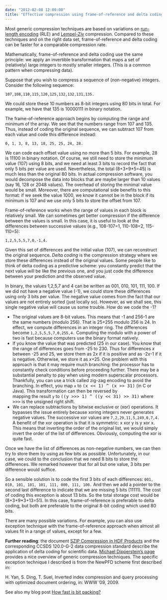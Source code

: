 ```yaml
---
date: "2012-02-08 12:00:00"
title: "Effective compression using frame-of-reference and delta coding"
---
```




Most generic compression techniques are based on variations on [run-length encoding](/lemire/blog/archives/2009/11/24/run-length-encoding-part-i/) (RLE) and [Lempel-Ziv](https://en.wikipedia.org/wiki/Lempel%E2%80%93Ziv) compression. Compared to these techniques and on the right data set, frame-of-reference and delta coding can be faster for a comparable compression rate. 

Mathematically, frame-of-reference and delta coding use the same principle: we apply an invertible transformation that maps a set of (relatively) large integers to mostly smaller integers. (This is a common pattern when compressing data).

Suppose that you wish to compress a sequence of (non-negative) integers. Consider the following sequence: 

<code>107,108,110,115,120,125,132,132,131,135.</code>

We could store these 10 numbers as 8-bit integers using 80 bits in total. For example, we have that 135 is 10000111 in binary notation.

The frame-of-reference approach begins by computing the range and minimum of the array. We see that the numbers range from 107 and 135. Thus, instead of coding the original sequence, we can subtract 107 from each value and code this difference instead:

<code>0, 1, 3, 8, 13, 18, 25, 25, 24, 28.</code>

We can code each offset value using no more than 5 bits. For example, 28 is 11100 in binary notation. Of course, we still need to store the minimum value (107) using 8 bits, and we need at least 3 bits to record the fact that only 5 bits per value are used. Nevertheless, the total (8+3+9*5=45) is much less than the original 80 bits. In actual compression software, you would decompose the data into blocks that are maybe larger than 10 values (say 16, 128 or 2048 values). The overhead of storing the minimal value would be small. Moreover, there are computational side benefits to this format: if we seek the value 1000, we know it cannot be in the block if its minimum is 107 and we use only 5 bits to store the offset from 107. 

Frame-of-reference works when the range of values in each block is relatively small. We can sometimes get better compression if the difference between the values is small. In this case, it is useful to look at the differences between successive values (e.g., 108-107=1, 110-108=2, 115-110=5):

<code>1,2,5,5,5,7,0,-1,4.</code>

Given this set of differences and the initial value (107), we can reconstruct the original sequence. <em>Delta coding</em> is the compression strategy where we store these differences instead of the original values. Some people like to think of delta coding as a predictive scheme: you constantly predict that the next value will be like the previous one, and you just code the difference between your prediction and the observed value.

In binary, the values 1,2,5,7 and 4 can be written as 001, 010, 101, 111, 100. If we did not have a negative value (-1), we could store these differences using only 3 bits per value. The negative value comes from the fact that our values are not entirely sorted (just locally so). However, as we shall see, this single negative value will cause us some trouble. How do we code the -1? 

- The original values are 8-bit values. This means that -1 and 256-1 are the same numbers (modulo 256). That is 25+255 modulo 256 is 24. In effect, we compute differences in an integer ring. The differences become <code>1,2,5,5,5,7,0,255,4.</code> Computing the modulo with a power of two is fast because computers use the binary format natively.
- If you know the value that was predicted (25 in our case). You know that the range of differences goes from -25 to 230. Thus for differences _x_ between -25 and 25, we store them as 2<em>x</em> if it is positive and as -2<em>x</em>-1 if it is negative. Otherwise, we store it as <em>x</em>+25. One problem with this approach is that it may require much branching: the processor has to constantly check conditions before proceeding further. There may be a substantial penalty to pay when using modern superscalar processors.<br/>
Thankfully, you can use a trick called zig-zag encoding to avoid the branching. In effect, you map `x` to <tt>(x << 1) ^ (x >> 31)</tt> (in C or Java). This transformation can then be reversed by<br/>
mapping the result `y` to <tt>((y >>> 1) ^ ((y << 31) >> 31)</tt> where <tt>>>></tt> is the unsigned right shift.
- We can replace subtractions by bitwise exclusive or (xor) operations. It bypasses the issue entirely because xoring integers never generates negative values. The successive xor values are <code>7,2,29,11,5,249,0,7,4.</code> A benefit of the xor operation is that it is symmetric: x xor y is y xor x. This means that inverting the order of the original list, we would simply invert the order of the list of differences. Obviously, computing the xor is quite fast.


Once we have the list of differences as non-negative numbers, we can then try to store them by using as few bits as possible. Unfortunately, in our case, we could to the conclusion that we need 8 bits to store the differences. We remarked however that for all but one value, 3 bits per difference would suffice. 

So a sensible solution is to code the first 3 bits of each differences: <code>001, 010, 101, 101, 101, 111, 000, 111, 100.</code> And then we add a pointer to the second last difference to indicate that we are missing 5 bits (11111). The cost of coding this exception is about 13 bits. So the total storage cost would be (8+3+9*3+13=51). In this case, frame-of-reference is preferable to delta coding, but both are preferable to the original 8-bit coding which used 80 bits.

There are many possible variations. For example, you can also use exception technique with the frame-of-reference approach when almost all values fit in a range of values, except for a few.

__Further reading__: the document [SZIP Compression in HDF Products](https://www.hdfgroup.org/doc_resource/SZIP/) and the corresponding CCSDS 120.0-G-2 data compression standard describe the application of delta coding for scientific data. [Michael Dipperstein&rsquo;s page](http://michael.dipperstein.com/) provides a nice overview of generic compression techniques. The specific exception technique I described is from the NewPFD scheme first described in: 

> 
H. Yan, S. Ding, T. Suel, Inverted index compression and query processing with optimized document ordering, in: WWW &rsquo;09, 2009.



See also my blog post [How fast is bit packing?](/lemire/blog/archives/2012/03/06/how-fast-is-bit-packing/)

